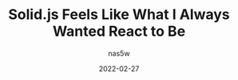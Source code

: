 ---
author: nas5w
date: 2022-02-27
tags:
  - frameworks
  - react
target_url: https://typeofnan.dev/solid-js-feels-like-what-i-always-wanted-react-to-be/
title: Solid.js Feels Like What I Always Wanted React to Be
---
